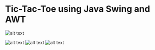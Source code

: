 # Tic-Tac-Toe using Java Swing and AWT
![alt text](https://i.ibb.co/j6VMPRh/tic-tac-toe-1.png)


![alt text](https://i.ibb.co/JpqhW3V/tic-tac-toe-2.png)
![alt text](https://www.flickr.com/photos/salmanchy/35617857670/)
![alt text](https://www.flickr.com/photos/salmanchy/35617857670)
